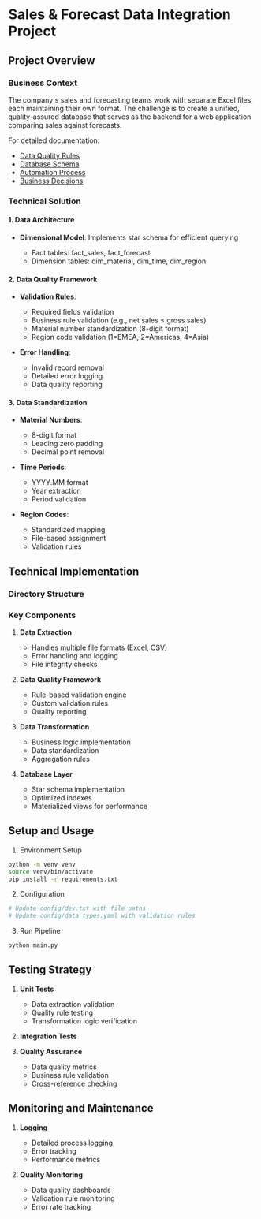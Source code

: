 # Sales & Forecast Data Integration Project

## Project Overview

### Business Context

The company's sales and forecasting teams work with separate Excel files, each maintaining their own format. The challenge is to create a unified, quality-assured database that serves as the backend for a web application comparing sales against forecasts.

For detailed documentation:

- [Data Quality Rules](docs/data_quality.md)
- [Database Schema](docs/ER_diyagram_.png)
- [Automation Process](docs/automation.md)
- [Business Decisions](docs/decisions.md)

### Technical Solution

#### 1. Data Architecture

- **Dimensional Model**: Implements star schema for efficient querying

  - Fact tables: fact_sales, fact_forecast
  - Dimension tables: dim_material, dim_time, dim_region

#### 2. Data Quality Framework

- **Validation Rules**:

  - Required fields validation
  - Business rule validation (e.g., net sales ≤ gross sales)
  - Material number standardization (8-digit format)
  - Region code validation (1=EMEA, 2=Americas, 4=Asia)

- **Error Handling**:
  - Invalid record removal
  - Detailed error logging
  - Data quality reporting

#### 3. Data Standardization

- **Material Numbers**:
  - 8-digit format
  - Leading zero padding
  - Decimal point removal
- **Time Periods**:

  - YYYY.MM format
  - Year extraction
  - Period validation

- **Region Codes**:
  - Standardized mapping
  - File-based assignment
  - Validation rules

## Technical Implementation

### Directory Structure

### Key Components

1. **Data Extraction**

   - Handles multiple file formats (Excel, CSV)
   - Error handling and logging
   - File integrity checks

2. **Data Quality Framework**

   - Rule-based validation engine
   - Custom validation rules
   - Quality reporting

3. **Data Transformation**

   - Business logic implementation
   - Data standardization
   - Aggregation rules

4. **Database Layer**
   - Star schema implementation
   - Optimized indexes
   - Materialized views for performance

## Setup and Usage

1. Environment Setup

```bash
python -m venv venv
source venv/bin/activate
pip install -r requirements.txt
```

2. Configuration

```bash
# Update config/dev.txt with file paths
# Update config/data_types.yaml with validation rules
```

3. Run Pipeline

```bash
python main.py
```

## Testing Strategy

1. **Unit Tests**

   - Data extraction validation
   - Quality rule testing
   - Transformation logic verification

2. **Integration Tests**

3. **Quality Assurance**
   - Data quality metrics
   - Business rule validation
   - Cross-reference checking

## Monitoring and Maintenance

1. **Logging**

   - Detailed process logging
   - Error tracking
   - Performance metrics

2. **Quality Monitoring**
   - Data quality dashboards
   - Validation rule monitoring
   - Error rate tracking
